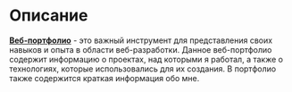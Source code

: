 # Описание

**[Веб-портфолио](https://vlaek.github.io/PortfolioLandingPage/)** - это важный инструмент для представления своих навыков и опыта в области веб-разработки. Данное веб-портфолио содержит информацию о проектах, над которыми я работал, а также о технологиях, которые использовались для их создания. В портфолио также содержится краткая информация обо мне.